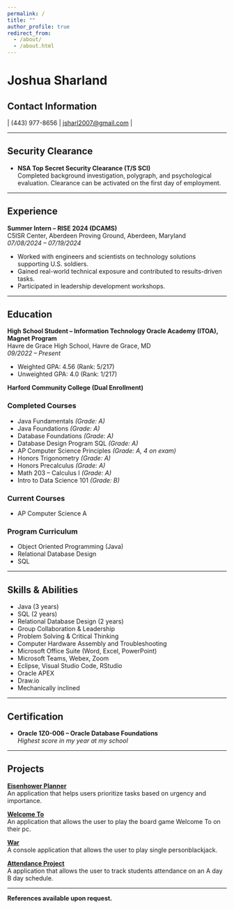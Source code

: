 ```yaml
---
permalink: /
title: ""
author_profile: true
redirect_from: 
  - /about/
  - /about.html
---
```


# Joshua Sharland

## Contact Information

| (443) 977-8656 | jsharl2007@gmail.com |

---

## Security Clearance

- **NSA Top Secret Security Clearance (T/S SCI)**  
  Completed background investigation, polygraph, and psychological evaluation. Clearance can be activated on the first day of employment.

---

## Experience

**Summer Intern – RISE 2024 (DCAMS)**  
C5ISR Center, Aberdeen Proving Ground, Aberdeen, Maryland  
*07/08/2024 – 07/19/2024*  
- Worked with engineers and scientists on technology solutions supporting U.S. soldiers.  
- Gained real-world technical exposure and contributed to results-driven tasks.  
- Participated in leadership development workshops.

---

## Education

**High School Student – Information Technology Oracle Academy (ITOA), Magnet Program**  
Havre de Grace High School, Havre de Grace, MD  
*09/2022 – Present*  
- Weighted GPA: 4.56 (Rank: 5/217)  
- Unweighted GPA: 4.0 (Rank: 1/217)

**Harford Community College (Dual Enrollment)**  

### Completed Courses  
- Java Fundamentals *(Grade: A)*  
- Java Foundations *(Grade: A)*  
- Database Foundations *(Grade: A)*  
- Database Design Program SQL *(Grade: A)*  
- AP Computer Science Principles *(Grade: A, 4 on exam)*  
- Honors Trigonometry *(Grade: A)*  
- Honors Precalculus *(Grade: A)*  
- Math 203 – Calculus I *(Grade: A)*  
- Intro to Data Science 101 *(Grade: B)*  

### Current Courses  
- AP Computer Science A  

### Program Curriculum  
- Object Oriented Programming (Java)  
- Relational Database Design  
- SQL  

---

## Skills & Abilities

- Java (3 years)  
- SQL (2 years)  
- Relational Database Design (2 years)  
- Group Collaboration & Leadership  
- Problem Solving & Critical Thinking  
- Computer Hardware Assembly and Troubleshooting  
- Microsoft Office Suite (Word, Excel, PowerPoint)  
- Microsoft Teams, Webex, Zoom  
- Eclipse, Visual Studio Code, RStudio  
- Oracle APEX  
- Draw.io  
- Mechanically inclined  

---

## Certification

- **Oracle 1Z0-006 – Oracle Database Foundations**  
  *Highest score in my year at my school*

---

## Projects

**[Eisenhower Planner](https://github.com/JoshSharland/EisenhowerPlanner)**  
An application that helps users prioritize tasks based on urgency and importance.

**[Welcome To](https://github.com/JoshSharland/clinicalInternship/tree/main/EasyAttendance)**  
An application that allows the user to play the board game Welcome To on their pc.

**[War](https://github.com/JoshSharland/clinicalInternship/tree/main/WarGame)**  
A console application that allows the user to play single personblackjack.

**[Attendance Project](https://github.com/JoshSharland/clinicalInternship/tree/main/EasyAttendance)**  
A application that allows the user to track students attendance on an A day B day schedule.

---

**References available upon request.**

